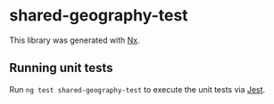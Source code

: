 # shared-geography-test

This library was generated with [Nx](https://nx.dev).

## Running unit tests

Run `ng test shared-geography-test` to execute the unit tests via [Jest](https://jestjs.io).
